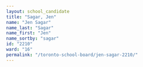 ```yaml
---
layout: school_candidate
title: "Sagar, Jen"
name: "Jen Sagar"
name_last: "Sagar"
name_first: "Jen"
name_sortby: "sagar"
id: "2210"
ward: "16"
permalink: "/toronto-school-board/jen-sagar-2210/"
---
```


